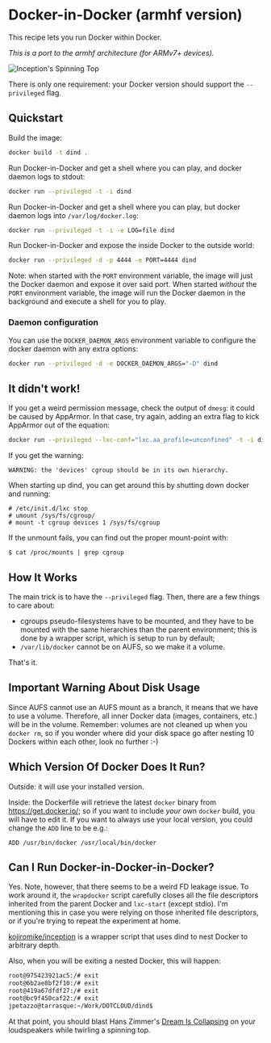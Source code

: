 # Docker-in-Docker (armhf version)

This recipe lets you run Docker within Docker. 

_This is a port to the armhf architecture (for ARMv7+ devices)._

![Inception's Spinning Top](spintop.jpg)

There is only one requirement: your Docker version should support the
`--privileged` flag.


## Quickstart

Build the image:
```bash
docker build -t dind .
```

Run Docker-in-Docker and get a shell where you can play, and docker daemon logs
to stdout:
```bash
docker run --privileged -t -i dind
```

Run Docker-in-Docker and get a shell where you can play, but docker daemon logs
into `/var/log/docker.log`:
```bash
docker run --privileged -t -i -e LOG=file dind
```

Run Docker-in-Docker and expose the inside Docker to the outside world:
```bash
docker run --privileged -d -p 4444 -e PORT=4444 dind
```

Note: when started with the `PORT` environment variable, the image will just
the Docker daemon and expose it over said port. When started *without* the
`PORT` environment variable, the image will run the Docker daemon in the
background and execute a shell for you to play.

### Daemon configuration

You can use the `DOCKER_DAEMON_ARGS` environment variable to configure the
docker daemon with any extra options:
```bash
docker run --privileged -d -e DOCKER_DAEMON_ARGS="-D" dind
```

## It didn't work!

If you get a weird permission message, check the output of `dmesg`: it could
be caused by AppArmor. In that case, try again, adding an extra flag to
kick AppArmor out of the equation:

```bash
docker run --privileged --lxc-conf="lxc.aa_profile=unconfined" -t -i dind
```

If you get the warning:

````
WARNING: the 'devices' cgroup should be in its own hierarchy.
````

When starting up dind, you can get around this by shutting down docker and running:

````
# /etc/init.d/lxc stop
# umount /sys/fs/cgroup/
# mount -t cgroup devices 1 /sys/fs/cgroup
````

If the unmount fails, you can find out the proper mount-point with:

````
$ cat /proc/mounts | grep cgroup
````

## How It Works

The main trick is to have the `--privileged` flag. Then, there are a few things
to care about:

- cgroups pseudo-filesystems have to be mounted, and they have to be mounted
  with the same hierarchies than the parent environment; this is done by a
  wrapper script, which is setup to run by default;
- `/var/lib/docker` cannot be on AUFS, so we make it a volume.

That's it.


## Important Warning About Disk Usage

Since AUFS cannot use an AUFS mount as a branch, it means that we have to
use a volume. Therefore, all inner Docker data (images, containers, etc.)
will be in the volume. Remember: volumes are not cleaned up when you
`docker rm`, so if you wonder where did your disk space go after nesting
10 Dockers within each other, look no further :-)


## Which Version Of Docker Does It Run?

Outside: it will use your installed version.

Inside: the Dockerfile will retrieve the latest `docker` binary from
https://get.docker.io/; so if you want to include *your* own `docker`
build, you will have to edit it. If you want to always use your local
version, you could change the `ADD` line to be e.g.:

    ADD /usr/bin/docker /usr/local/bin/docker


## Can I Run Docker-in-Docker-in-Docker?

Yes. Note, however, that there seems to be a weird FD leakage issue.
To work around it, the `wrapdocker` script carefully closes all the
file descriptors inherited from the parent Docker and `lxc-start`
(except stdio). I'm mentioning this in case you were relying on
those inherited file descriptors, or if you're trying to repeat
the experiment at home.

[kojiromike/inception](https://github.com/kojiromike/inception) is
a wrapper script that uses dind to nest Docker to arbitrary depth.

Also, when you will be exiting a nested Docker, this will happen:

```bash
root@975423921ac5:/# exit
root@6b2ae8bf2f10:/# exit
root@419a67dfdf27:/# exit
root@bc9f450caf22:/# exit
jpetazzo@tarrasque:~/Work/DOTCLOUD/dind$
```

At that point, you should blast Hans Zimmer's [Dream Is Collapsing](
http://www.youtube.com/watch?v=imamcajBEJs) on your loudspeakers while twirling
a spinning top.

